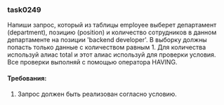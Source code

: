 
### task0249

Напиши запрос, который из таблицы employee выберет департамент (department), позицию (position) и количество
сотрудников в данном департаменте на позиции &#39;backend developer&#39;. В выборку должны попасть только данные с количеством
равным 1. Для количества используй алиас total и этот алиас используй для проверки условия. Все проверки выполняй
с помощью оператора HAVING.


#### Требования:
1.	Запрос должен быть реализован согласно условию.

